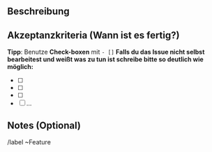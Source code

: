 ## Beschreibung

## Akzeptanzkriteria (Wann ist es fertig?)

**Tipp**: Benutze **Check-boxen** mit `- []`
**Falls du das Issue nicht selbst bearbeitest und weißt was zu tun ist schreibe bitte so deutlich wie möglich:**

- [ ]
- [ ]
- [ ]
- [ ] ...

## Notes (Optional)

/label ~Feature
